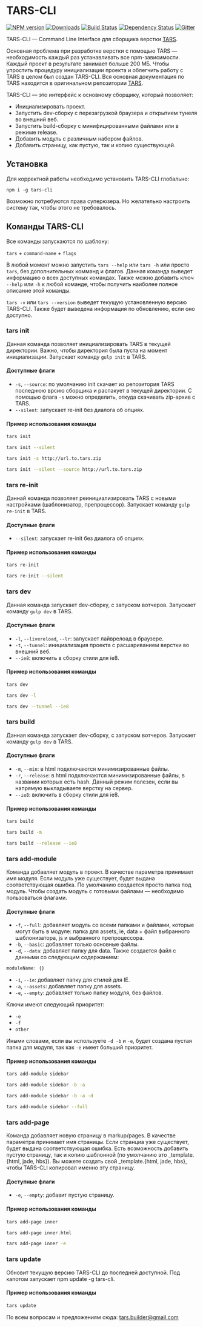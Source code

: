 # TARS-CLI

[![NPM version][npm-image]][npm-url] [![Downloads][downloads-image]][npm-url] [![Build Status][travis-image]][travis-link] [![Dependency Status][deps-image]][deps-link] [![Gitter][gitter-image]][gitter-link]

TARS-CLI — Command Line Interface для сборщика верстки [TARS](https://github.com/tars/tars).

Основная проблема при разработке верстки с помощью TARS — необходимость каждый раз устанавливать все npm-зависимости. Каждый проект в результате занимает больше 200 МБ. Чтобы упростить процедуру инициализации проекта и облегчить работу с TARS в целом был создан TARS-CLI. Вся основная документация по TARS находится в оригинальном репозитории [TARS](https://github.com/tars/tars).

TARS-CLI — это интерфейс к основному сборщику, который позволяет:

* Инициализировать проект.
* Запустить dev-сборку с перезагрузкой браузера и открытием тунеля во внешний веб.
* Запустить build-сборку с минифицированными файлами или в режиме release.
* Добавить модуль с различным набором файлов.
* Добавить страницу, как пустую, так и копию существующей.

## Установка

Для корректной работы необходимо установить TARS-CLI глобально:

`npm i -g tars-cli`

Возможно потребуются права суперюзера. Но желательно настроить систему так, чтобы этого не требовалось.

## Команды TARS-CLI

Все команды запускаются по шаблону:

`tars` + `command-name` + `flags`

В любой момент можно запустить `tars --help` или `tars -h` или просто `tars`, без дополнительных комманд и флагов. Данная команда выведет информацию о всех доступных командах. Также можно добавить ключ `--help` или `-h` к любой команде, чтобы получить наиболее полное описание этой команды.

`tars -v` или `tars --version` выведет текущую установленную версию TARS-CLI. Также будет выведена информация по обновлению, если оно доступно.

### tars init

Данная команда позволяет инициализировать TARS в текущей директории. Важно, чтобы директория была пуста на момент инициализации. Запускает команду `gulp init` в TARS.

#### Доступные флаги

* `-s`, `--source`: по умолчанию init скачает из репозитория TARS последнюю врсию сборщика и распакует в текущей директории. С помощью флага `-s` можно определить, откуда скачивать zip-архив с TARS.
* `--silent`: запускает re-init без диалога об опциях.
    
#### Пример использования команды

````bash
tars init

tars init --silent

tars init -s http://url.to.tars.zip

tars init --silent --source http://url.to.tars.zip
````

### tars re-init

Даннай команда позволяет реинициализировать TARS с новыми настройками (шаблонизатор, препроцессор). Запускает команду `gulp re-init` в TARS.

#### Доступные флаги

* `--silent`: запускает re-init без диалога об опциях.

#### Пример использования команды

````bash
tars re-init

tars re-init --silent
````

### tars dev

Данная команда запускает dev-сборку, с запуском вотчеров. Запускает команду `gulp dev` в TARS.

#### Доступные флаги

* `-l`, `--livereload`, `--lr`: запускает лайврелоад в браузере.
* `-t`, `--tunnel`: инициализация проекта с расшариванием верстки во внешний веб.
* `--ie8`: включить в сборку стили для ie8.

#### Пример использования команды

````bash
tars dev

tars dev -l

tars dev --tunnel --ie8
````

### tars build

Данная команда запускает dev-сборку, с запуском вотчеров. Запускает команду `gulp dev` в TARS.

#### Доступные флаги

* `-m`, `--min`: в html подключаются минимизированные файлы.
* `-r`, `--release`: в html подключаются минимизированные файлы, в названии которых есть hash. Данный режим полезен, если вы напрямую выкладываете верстку на сервер. 
* `--ie8`: включить в сборку стили для ie8.

#### Пример использования команды

````bash
tars build

tars build -m

tars build --release --ie8
````

### tars add-module <moduleName>

Команда добавляет модуль в проект. В качестве параметра принимает имя модуля. Если модуль уже существует, будет выдана соответствующая ошибка. По умолчанию создается просто папка под модуль. Чтобы создать модуль с готовыми файлами — необходимо пользоваться флагами.

#### Доступные флаги

* `-f`, `--full`: добавляет модуль со всеми папками и файлами, которые могут быть в модуле:  папка для assets, ie, data + файл выбранного шаблонизатора, js и выбранного препроцессора.
* `-b`, `--basic`: добавляет только основные файлы.
* `-d`, `--data`: добавляет папку для data. Также создается файл с данными со следующим содержанием:
````javascript
moduleName: {}
````
* `-i`, `--ie`: добавляет папку для стилей для IE.
* `-a`, `--assets`: добавляет папку для assets.
* `-e`, `--empty`: добавляет только папку модуля, без файлов.

Ключи имеют следующий приоритет:
* `-e`
* `-f`
* `other`

Иными словами, если вы используете `-d -b` и `-e`, будет создана пустая папка для модуля, так как `-e` имеет больший приоритет.

#### Пример использования команды

````bash
tars add-module sidebar

tars add-module sidebar -b -a

tars add-module sidebar -b -a -d

tars add-module sidebar --full
````
    
### tars add-page <pageName>

Команда добавляет новую страницу в markup/pages. В качестве параметра принимает имя страницы. Если странциа уже существует, будет выдана соответствующая ошибка. Есть возможность добавить пустую страницу, так и копию шаблонной (по умолчанию это _template.{html, jade, hbs}). Вы можете создать свой _template.{html, jade, hbs}, чтобы TARS-CLI копировал именно эту страницу.

#### Доступные флаги

* `-e`, `--empty`: добавит пустую страницу.

#### Пример использования команды

````bash
tars add-page inner

tars add-page inner.html

tars add-page inner -e
````

###  tars update

Обновит текущую версию TARS-CLI до последней доступной. Под капотом запускает npm update -g tars-cli.

#### Пример использования команды

````bash
tars update
````

По всем вопросам и предложениям сюда: [tars.builder@gmail.com](tars.builder@gmail.com)

[downloads-image]: http://img.shields.io/npm/dm/tars-cli.svg
[npm-url]: https://npmjs.org/package/tars-cli
[npm-image]: http://img.shields.io/npm/v/tars-cli.svg

[travis-image]: https://travis-ci.org/tars/tars-cli.svg?branch=master
[travis-link]: https://travis-ci.org/tars/tars-cli

[deps-image]: https://david-dm.org/tars/tars-cli.svg
[deps-link]: https://david-dm.org/tars/tars-cli

[gitter-image]: https://badges.gitter.im/Join%20Chat.svg
[gitter-link]: https://gitter.im/tars/tars-cli?utm_source=badge&utm_medium=badge&utm_campaign=pr-badge&utm_content=body_badge
